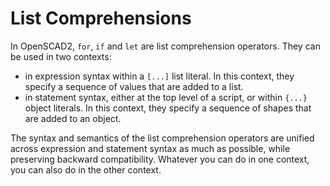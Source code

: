 # List Comprehensions

In OpenSCAD2, `for`, `if` and `let` are list comprehension operators.
They can be used in two contexts:
* in expression syntax within a `[...]` list literal.
  In this context, they specify a sequence of values that are added to a list.
* in statement syntax, either at the top level of a script,
  or within `{...}` object literals.
  In this context, they specify a sequence of shapes that are added to an object.

The syntax and semantics of the list comprehension operators are unified
across expression and statement syntax as much as possible, while
preserving backward compatibility. Whatever you can do in one context,
you can also do in the other context.
